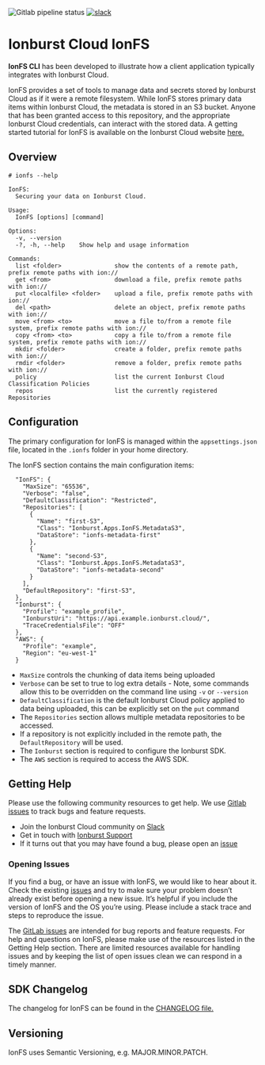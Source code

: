 ![Gitlab pipeline status](https://img.shields.io/gitlab/pipeline/ionburst/ionburst-sdk-net/main?color=fb6a26&style=flat-square)
[![slack](https://img.shields.io/badge/Slack-4A154B?style=flat-square&logo=slack&logoColor=white)](https://join.slack.com/t/ionburst-cloud/shared_invite/zt-panjkslf-Z5DOpU1OOeNPkXgklD~Cpg)

# Ionburst Cloud IonFS

**IonFS CLI** has been developed to illustrate how a client application typically integrates with Ionburst Cloud. 

IonFS provides a set of tools to manage data and secrets stored by Ionburst Cloud as if it were a remote filesystem. While IonFS stores primary data items within Ionburst Cloud, the metadata is stored in an S3 bucket. Anyone that has been granted access to this repository, and the appropriate Ionburst Cloud credentials, can interact with the stored data.
A getting started tutorial for IonFS is available on the Ionburst Cloud website [here.](https://ionburst.cloud/tutorials/get-started-with-ionfs) 

## Overview

```
# ionfs --help 

IonFS: 
  Securing your data on Ionburst Cloud. 

Usage: 
  IonFS [options] [command] 

Options: 
  -v, --version 
  -?, -h, --help    Show help and usage information 

Commands: 
  list <folder>               show the contents of a remote path, prefix remote paths with ion:// 
  get <from>                  download a file, prefix remote paths with ion:// 
  put <localfile> <folder>    upload a file, prefix remote paths with ion:// 
  del <path>                  delete an object, prefix remote paths with ion:// 
  move <from> <to>            move a file to/from a remote file system, prefix remote paths with ion:// 
  copy <from> <to>            copy a file to/from a remote file system, prefix remote paths with ion:// 
  mkdir <folder>              create a folder, prefix remote paths with ion:// 
  rmdir <folder>              remove a folder, prefix remote paths with ion:// 
  policy                      list the current Ionburst Cloud Classification Policies 
  repos                       list the currently registered Repositories 
```

## Configuration

The primary configuration for IonFS is managed within the `appsettings.json` file, located in the `.ionfs` folder in your home directory.

The IonFS section contains the main configuration items: 

```
  "IonFS": {
    "MaxSize": "65536",
    "Verbose": "false",
    "DefaultClassification": "Restricted",
    "Repositories": [ 
      { 
        "Name": "first-S3", 
        "Class": "Ionburst.Apps.IonFS.MetadataS3", 
        "DataStore": "ionfs-metadata-first" 
      }, 
      { 
        "Name": "second-S3", 
        "Class": "Ionburst.Apps.IonFS.MetadataS3", 
        "DataStore": "ionfs-metadata-second" 
      } 
    ],
    "DefaultRepository": "first-S3", 
  },
  "Ionburst": { 
    "Profile": "example_profile", 
    "IonburstUri": "https://api.example.ionburst.cloud/", 
    "TraceCredentialsFile": "OFF" 
  },
  "AWS": { 
    "Profile": "example", 
    "Region": "eu-west-1" 
  }
```

- `MaxSize` controls the chunking of data items being uploaded
- `Verbose` can be set to true to log extra details - Note, some commands allow this to be overridden on the command line using `-v` or `--version`
- `DefaultClassification` is the default Ionburst Cloud policy applied to data being uploaded, this can be explicitly set on the `put` command
- The `Repositories` section allows multiple metadata repositories to be accessed.   
- If a repository is not explicitly included in the remote path, the `DefaultRepository` will be used. 
- The `Ionburst` section is required to configure the Ionburst SDK. 
- The `AWS` section is required to access the AWS SDK. 

## Getting Help

Please use the following community resources to get help. We use [Gitlab issues][sdk-issues] to track bugs and feature requests.
- Join the Ionburst Cloud community on [Slack](https://join.slack.com/t/ionburst-cloud/shared_invite/zt-panjkslf-Z5DOpU1OOeNPkXgklD~Cpg)
- Get in touch with [Ionburst Support](https://ionburst.cloud/contact/)
- If it turns out that you may have found a bug, please open an [issue][sdk-issues]

### Opening Issues

If you find a bug, or have an issue with IonFS, we would like to hear about it. Check the existing [issues][sdk-issues] and try to make sure your problem doesn’t already exist before opening a new issue. It’s helpful if you include the version of IonFS and the OS you’re using. Please include a stack trace and steps to reproduce the issue.

The [GitLab issues][sdk-issues] are intended for bug reports and feature requests. For help and questions on IonFS, please make use of the resources listed in the Getting Help section. There are limited resources available for handling issues and by keeping the list of open issues clean we can respond in a timely manner.

## SDK Changelog

The changelog for IonFS can be found in the [CHANGELOG file.](CHANGELOG.md)

## Versioning

IonFS uses Semantic Versioning, e.g. MAJOR.MINOR.PATCH.

[ionburst]: https://ionburst.io
[ionburst-cloud]: https://ionburst.cloud
[sdk-website]: https://ionburst.cloud/docs/sdk/
[sdk-source]: https://gitlab.com/ionburst/ionfs
[sdk-issues]: https://gitlab.com/ionburst/ionfs/issues
[sdk-license]: https://gitlab.com/ionburst/ionfst/-/blob/master/LICENSE
[docs-api]: https://ionburst.cloud/docs/api/
